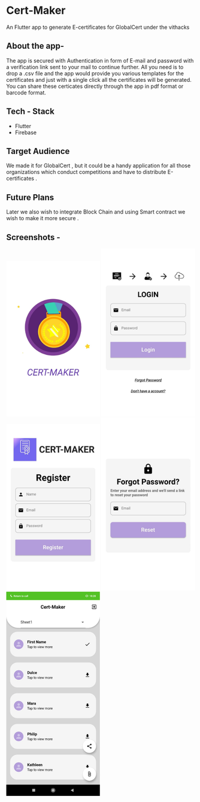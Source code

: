 # Cert-Maker
An Flutter app to generate E-certificates for GlobalCert under the vithacks

## About the app-
The app is secured with Authentication in form of E-mail and password with a verification link sent to your mail to continue further.
All you need is to drop a .csv file and the app would provide you various templates for the certificates and just with a single click all the certificates will be generated.
You can share these certicates directly through the app in pdf format or barcode format.

## Tech - Stack
- Flutter
- Firebase
## Target Audience
We made it for GlobalCert , but it could be a handy application for all those organizations which conduct competitions and have to distribute E-certificates .
## Future Plans 
Later we also wish to integrate Block Chain and using Smart contract we wish to make it more secure .

## Screenshots -
<img src="https://github.com/UtkarshA135/vithack/blob/master/screenshots/WhatsApp%20Image%202020-10-11%20at%2012.10.33%20(1).jpeg" width="250" title="hover text">
<img src="https://github.com/UtkarshA135/vithack/blob/master/screenshots/WhatsApp%20Image%202020-10-11%20at%2012.10.32%20(1).jpeg" width="250" title="hover text">
<img src="https://github.com/UtkarshA135/vithack/blob/master/screenshots/WhatsApp%20Image%202020-10-11%20at%2012.10.33.jpeg" width="250" title="hover text">
<img src="https://github.com/UtkarshA135/vithack/blob/master/screenshots/WhatsApp%20Image%202020-10-11%20at%2012.10.32.jpeg" width="250" title="hover text">
<img src="https://github.com/UtkarshA135/vithack/blob/master/screenshots/WhatsApp%20Image%202020-10-11%20at%2012.10.33%20(2).jpeg" width="250" title="hover text">
